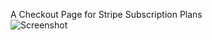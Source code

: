 A Checkout Page for Stripe Subscription Plans  
![Screenshot](https://it-all.com/stripe-subscriptions/screenshot.png)  